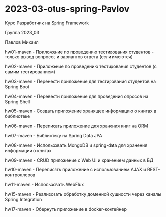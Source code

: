 # 2023-03-otus-spring-Pavlov

Курс Разработчик на Spring Framework

Группа 2023_03

Павлов Михаил

hw01-maven - Приложение по проведению тестирования студентов - только вывод вопросов и вариантов ответа (если имеются)

hw02-maven - Приложение по проведению тестирования студентов (с самим тестированием)

hw03-maven - Перенести приложение для тестирования студентов на Spring Boot

hw04-maven - Перевести приложение для проведения опросов на Spring Shell

hw05-maven - Создать приложение хранящее информацию о книгах в библиотеке

hw06-maven - Переписать приложение для хранения книг на ORM

hw07-maven - Библиотеку на Spring Data JPA

hw08-maven - Использовать MongoDB и spring-data для хранения информации о книгах

hw09-maven - CRUD приложение с Web UI и хранением данных в БД

hw10-maven - Переписать приложение с использованием AJAX и REST-контроллеров

hw11-maven - Использовать WebFlux

hw15-maven - Реализовать обработку доменной сущности через каналы Spring Integration

hw17-maven - Обернуть приложение в docker-контейнер